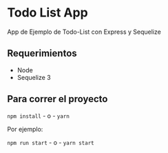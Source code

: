 # Todo List App

App de Ejemplo de Todo-List con Express y Sequelize

## Requerimientos

* Node
* Sequelize 3

## Para correr el proyecto

`npm install` - o  - `yarn`

Por ejemplo:

`npm run start` - o - `yarn start`
